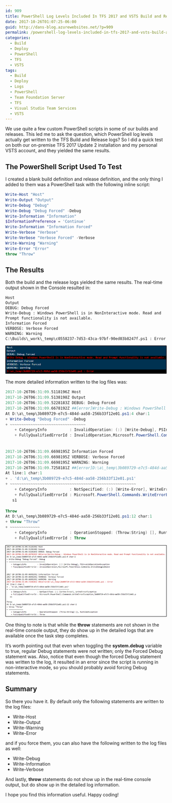 ```yaml
---
id: 909
title: PowerShell Log Levels Included In TFS 2017 and VSTS Build and Release Logs
date: 2017-10-26T01:07:25-06:00
guid: http://dans-blog.azurewebsites.net/?p=909
permalink: /powershell-log-levels-included-in-tfs-2017-and-vsts-build-and-release-logs/
categories:
  - Build
  - Deploy
  - PowerShell
  - TFS
  - VSTS
tags:
  - Build
  - Deploy
  - Logs
  - PowerShell
  - Team Foundation Server
  - TFS
  - Visual Studio Team Services
  - VSTS
---
```


We use quite a few custom PowerShell scripts in some of our builds and releases. This led me to ask the question, which PowerShell log levels actually get written to the TFS Build and Release logs? So I did a quick test on both our on-premise TFS 2017 Update 2 installation and my personal VSTS account, and they yielded the same results.

## The PowerShell Script Used To Test

I created a blank build definition and release definition, and the only thing I added to them was a PowerShell task with the following inline script:

```powershell
Write-Host "Host"
Write-Output "Output"
Write-Debug "Debug"
Write-Debug "Debug Forced" -Debug
Write-Information "Information"
$InformationPreference = 'Continue'
Write-Information "Information Forced"
Write-Verbose "Verbose"
Write-Verbose "Verbose Forced" -Verbose
Write-Warning "Warning"
Write-Error "Error"
throw "Throw"
```

## The Results

Both the build and the release logs yielded the same results. The real-time output shown in the Console resulted in:

```text
Host
Output
DEBUG: Debug Forced
Write-Debug : Windows PowerShell is in NonInteractive mode. Read and Prompt functionality is not available.
Information Forced
VERBOSE: Verbose Forced
WARNING: Warning
C:\Builds\_work\_temp\c0558237-7d53-43ca-97bf-90ed03b8247f.ps1 : Error
```

![PowerShell console output](/assets/Posts/2017/10/PowerShellConsoleOutput.png)

The more detailed information written to the log files was:

```powershell
2017-10-26T06:31:09.5118196Z Host
2017-10-26T06:31:09.5138198Z Output
2017-10-26T06:31:09.5228183Z DEBUG: Debug Forced
2017-10-26T06:31:09.6678192Z ##[error]Write-Debug : Windows PowerShell is in NonInteractive mode. Read and Prompt functionality is not available.
At D:\a\_temp\3b089729-e7c5-484d-aa58-256b33f12e01.ps1:4 char:1
+ Write-Debug "Debug Forced" -Debug
+ ~~~~~~~~~~~~~~~~~~~~~~~~~~~~~~~~~
    + CategoryInfo          : InvalidOperation: (:) [Write-Debug], PSInvalidOperationException
    + FullyQualifiedErrorId : InvalidOperation,Microsoft.PowerShell.Commands.WriteDebugCommand


2017-10-26T06:31:09.6698195Z Information Forced
2017-10-26T06:31:09.6698195Z VERBOSE: Verbose Forced
2017-10-26T06:31:09.6698195Z WARNING: Warning
2017-10-26T06:31:09.7258181Z ##[error]D:\a\_temp\3b089729-e7c5-484d-aa58-256b33f12e01.ps1 : Error
At line:1 char:1
+ . 'd:\a\_temp\3b089729-e7c5-484d-aa58-256b33f12e01.ps1'
+ ~~~~~~~~~~~~~~~~~~~~~~~~~~~~~~~~~~~~~~~~~~~~~~~~~~~~~~~
    + CategoryInfo          : NotSpecified: (:) [Write-Error], WriteErrorException
    + FullyQualifiedErrorId : Microsoft.PowerShell.Commands.WriteErrorException,3b089729-e7c5-484d-aa58-256b33f12e01.p
   s1

Throw
At D:\a\_temp\3b089729-e7c5-484d-aa58-256b33f12e01.ps1:12 char:1
+ throw "Throw"
+ ~~~~~~~~~~~~~
    + CategoryInfo          : OperationStopped: (Throw:String) [], RuntimeException
    + FullyQualifiedErrorId : Throw
```

![PowerShell log output](/assets/Posts/2017/10/PowerShellLogOutput.png)

One thing to note is that while the __throw__ statements are not shown in the real-time console output, they do show up in the detailed logs that are available once the task step completes.

It’s worth pointing out that even when toggling the __system.debug__ variable to true, regular Debug statements were not written; only the Forced Debug statement was. Also, notice that even though the forced Debug statement was written to the log, it resulted in an error since the script is running in non-interactive mode, so you should probably avoid forcing Debug statements.

## Summary

So there you have it. By default only the following statements are written to the log files:

* Write-Host
* Write-Output
* Write-Warning
* Write-Error

and if you force them, you can also have the following written to the log files as well:

* Write-Debug
* Write-Information
* Write-Verbose

And lastly, __throw__ statements do not show up in the real-time console output, but do show up in the detailed log information.

I hope you find this information useful. Happy coding!
